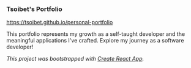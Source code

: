 ### Tsoibet's Portfolio

https://tsoibet.github.io/personal-portfolio

This portfolio represents my growth as a self-taught developer and the meaningful applications I've crafted. Explore my journey as a software developer!


*This project was bootstrapped with [Create React App](https://github.com/facebook/create-react-app).*
